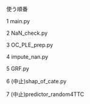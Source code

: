 使う順番

1 main.py

2 NaN_check.py

3 OC_PLE_prep.py

4 impute_nan.py

5 GRF.py

6 (中止)shap_of_cate.py

7 (中止)predictor_random4TTC
